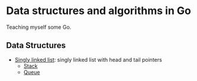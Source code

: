 # Data structures and algorithms in Go

Teaching myself some Go.

## Data Structures

* [Singly linked list](pkg/ds/singly_linked_list.go): singly linked list with head and tail pointers
  * [Stack](pkg/ds/stack.go)
  * [Queue](pkg/ds/queue.go)